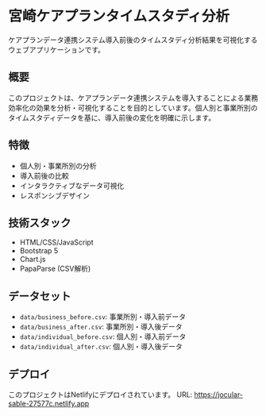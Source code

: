 # 宮崎ケアプランタイムスタディ分析

ケアプランデータ連携システム導入前後のタイムスタディ分析結果を可視化するウェブアプリケーションです。

## 概要

このプロジェクトは、ケアプランデータ連携システムを導入することによる業務効率化の効果を分析・可視化することを目的としています。個人別と事業所別のタイムスタディデータを基に、導入前後の変化を明確に示します。

## 特徴

- 個人別・事業所別の分析
- 導入前後の比較
- インタラクティブなデータ可視化
- レスポンシブデザイン

## 技術スタック

- HTML/CSS/JavaScript
- Bootstrap 5
- Chart.js
- PapaParse (CSV解析)

## データセット

- `data/business_before.csv`: 事業所別・導入前データ
- `data/business_after.csv`: 事業所別・導入後データ
- `data/individual_before.csv`: 個人別・導入前データ
- `data/individual_after.csv`: 個人別・導入後データ

## デプロイ

このプロジェクトはNetlifyにデプロイされています。
URL: https://jocular-sable-27577c.netlify.app
